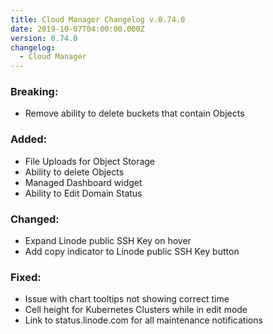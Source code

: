 ```yaml
---
title: Cloud Manager Changelog v.0.74.0
date: 2019-10-07T04:00:00.000Z
version: 0.74.0
changelog:
  - Cloud Manager
---
```

### Breaking:

- Remove ability to delete buckets that contain Objects

### Added:

- File Uploads for Object Storage
- Ability to delete Objects
- Managed Dashboard widget
- Ability to Edit Domain Status

### Changed:

- Expand Linode public SSH Key on hover
- Add copy indicator to Linode public SSH Key button

### Fixed:

- Issue with chart tooltips not showing correct time
- Cell height for Kubernetes Clusters while in edit mode
- Link to status.linode.com for all maintenance notifications
